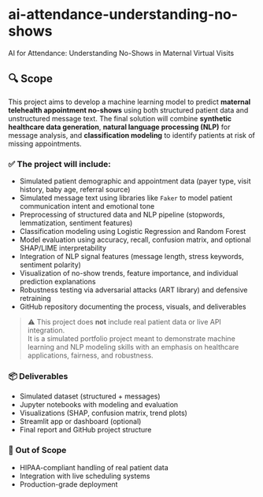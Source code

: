 # ai-attendance-understanding-no-shows
AI for Attendance: Understanding No-Shows in Maternal Virtual Visits

## 🔍 Scope

This project aims to develop a machine learning model to predict **maternal telehealth appointment no-shows** using both structured patient data and unstructured message text. The final solution will combine **synthetic healthcare data generation**, **natural language processing (NLP)** for message analysis, and **classification modeling** to identify patients at risk of missing appointments.

### ✅ The project will include:
- Simulated patient demographic and appointment data (payer type, visit history, baby age, referral source)
- Simulated message text using libraries like `Faker` to model patient communication intent and emotional tone
- Preprocessing of structured data and NLP pipeline (stopwords, lemmatization, sentiment features)
- Classification modeling using Logistic Regression and Random Forest
- Model evaluation using accuracy, recall, confusion matrix, and optional SHAP/LIME interpretability
- Integration of NLP signal features (message length, stress keywords, sentiment polarity)
- Visualization of no-show trends, feature importance, and individual prediction explanations
- Robustness testing via adversarial attacks (ART library) and defensive retraining
- GitHub repository documenting the process, visuals, and deliverables

> ⚠️ This project does **not** include real patient data or live API integration.  
> It is a simulated portfolio project meant to demonstrate machine learning and NLP modeling skills with an emphasis on healthcare applications, fairness, and robustness.

### 📦 Deliverables
- Simulated dataset (structured + messages)
- Jupyter notebooks with modeling and evaluation
- Visualizations (SHAP, confusion matrix, trend plots)
- Streamlit app or dashboard (optional)
- Final report and GitHub project structure

### 🚫 Out of Scope
- HIPAA-compliant handling of real patient data
- Integration with live scheduling systems
- Production-grade deployment
